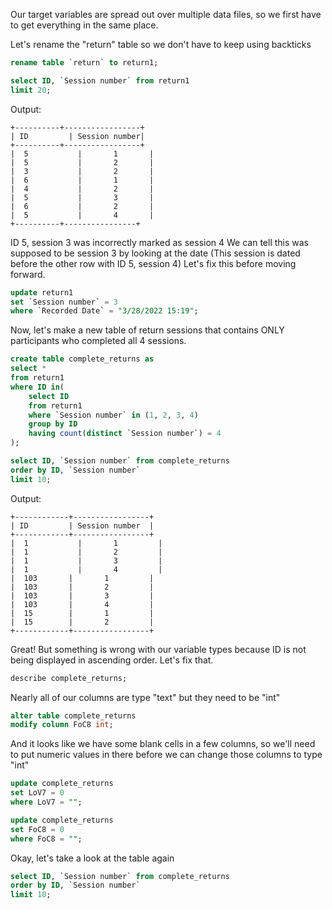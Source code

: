 Our target variables are spread out over multiple data files, so we first have to get everything in the same place.

Let's rename the "return" table so we don't have to keep using backticks

```sql
rename table `return` to return1;

select ID, `Session number` from return1
limit 20;
```
Output:
```
+----------+-----------------+
| ID         | Session number|
+----------+-----------------+
|  5	       |       1       |
|  5	       |       2       | 
|  3	       |       2       |
|  6	       |       1       |
|  4	       |       2       |
|  5	       |       3       |
|  6	       |       2       |
|  5	       |       4       |
+----------+----------------+
```

ID 5, session 3 was incorrectly marked as session 4
We can tell this was supposed to be session 3 by looking at the date
(This session is dated before the other row with ID 5, session 4)
Let's fix this before moving forward.

```sql
update return1
set `Session number` = 3
where `Recorded Date` = "3/28/2022 15:19";
```

Now, let's make a new table of return sessions that contains ONLY 
participants who completed all 4 sessions. 

```sql
create table complete_returns as
select *
from return1
where ID in(
	select ID
    from return1
	where `Session number` in (1, 2, 3, 4)
	group by ID
	having count(distinct `Session number`) = 4
);

select ID, `Session number` from complete_returns
order by ID, `Session number`
limit 10;
```
Output:

```
+------------+-----------------+
| ID         | Session number  |
+------------+-----------------+
|  1	       |       1         |
|  1	       |       2         | 
|  1	       |       3         |
|  1	       |       4         |
|  103	     |       1         |
|  103       |       2         |
|  103       |       3         |
|  103       |       4         |
|  15        |       1         |
|  15        |       2         |
+------------+-----------------+
```
Great! But something is wrong with our variable types
because ID is not being displayed in ascending order.
Let's fix that.

```sql
describe complete_returns;
```

Nearly all of our columns are type "text" but
they need to be "int"

```sql
alter table complete_returns
modify column FoC8 int;
```

And it looks like we have some blank cells in a few columns,
so we'll need to put numeric values in there before we 
can change those columns to type "int"

```sql
update complete_returns
set LoV7 = 0
where LoV7 = "";

update complete_returns
set FoC8 = 0
where FoC8 = "";
```

Okay, let's take a look at the table again

```sql
select ID, `Session number` from complete_returns
order by ID, `Session number`
limit 10;
```

